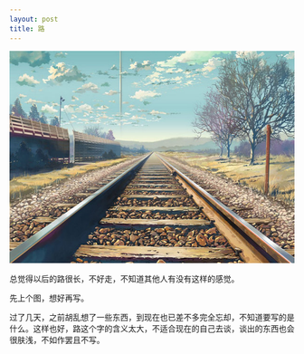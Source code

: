 ```yaml
---
layout: post
title: 路
---
```


<img src="../assets/load.jpg" alt="" title="load" width="600" height="375" class="aligncenter size-full wp-image-237" />

总觉得以后的路很长，不好走，不知道其他人有没有这样的感觉。

先上个图，想好再写。

过了几天，之前胡乱想了一些东西，到现在也已差不多完全忘却，不知道要写的是什么。这样也好，路这个字的含义太大，不适合现在的自己去谈，谈出的东西也会很肤浅，不如作罢且不写。